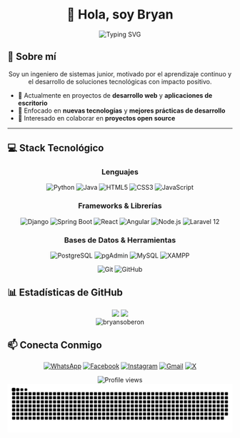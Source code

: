 <h1 align="center">👋 Hola, soy Bryan</h1>

<div align="center">
  <img src="https://readme-typing-svg.herokuapp.com?font=JetBrains+Mono&size=28&duration=3000&pause=1000&color=00D9FF&center=true&vCenter=true&width=700&lines=Estudiante+de+Ingeniería+de+Sistemas;Apasionado+por+la+tecnología;Desarrollador+en+formación;Aprendiendo+cada+día" alt="Typing SVG" />
</div>


## 🚀 Sobre mí
<p align="center">
Soy un ingeniero de sistemas junior, motivado por el aprendizaje continuo y el desarrollo de soluciones tecnológicas con impacto positivo.  
</p>

- 🔭 Actualmente en proyectos de **desarrollo web** y **aplicaciones de escritorio**  
- 🌱 Enfocado en **nuevas tecnologías** y **mejores prácticas de desarrollo**  
- 👯 Interesado en colaborar en **proyectos open source**  

---

## 💻 Stack Tecnológico

<div align="center">

### Lenguajes  
![Python](https://img.shields.io/badge/Python-3776AB?style=flat-square&logo=python&logoColor=white)
![Java](https://img.shields.io/badge/Java-ED8B00?style=flat-square&logo=openjdk&logoColor=white)
![HTML5](https://img.shields.io/badge/HTML5-E34F26?style=flat-square&logo=html5&logoColor=white)
![CSS3](https://img.shields.io/badge/CSS3-1572B6?style=flat-square&logo=css3&logoColor=white)
![JavaScript](https://img.shields.io/badge/JavaScript-F7DF1E?style=flat-square&logo=javascript&logoColor=black)

### Frameworks & Librerías  
![Django](https://img.shields.io/badge/Django-092E20?style=flat-square&logo=django&logoColor=white)
![Spring Boot](https://img.shields.io/badge/Spring%20Boot-6DB33F?style=flat-square&logo=spring-boot&logoColor=white)
![React](https://img.shields.io/badge/React-20232A?style=flat-square&logo=react&logoColor=61DAFB)
![Angular](https://img.shields.io/badge/Angular-DD0031?style=flat-square&logo=angular&logoColor=white)
![Node.js](https://img.shields.io/badge/Node.js-339933?style=flat-square&logo=node.js&logoColor=white)
![Laravel 12](https://img.shields.io/badge/Laravel%2012-FF2D20?style=flat-square&logo=laravel&logoColor=white)

### Bases de Datos & Herramientas  
![PostgreSQL](https://img.shields.io/badge/PostgreSQL-336791?style=flat-square&logo=postgresql&logoColor=white)
![pgAdmin](https://img.shields.io/badge/pgAdmin-3C99DC?style=flat-square&logo=pgadmin&logoColor=white)
![MySQL](https://img.shields.io/badge/MySQL-00000F?style=flat-square&logo=mysql&logoColor=white)
![XAMPP](https://img.shields.io/badge/XAMPP-FB7A24?style=flat-square&logo=xampp&logoColor=white)  

![Git](https://img.shields.io/badge/Git-F05032?style=flat-square&logo=git&logoColor=white)
![GitHub](https://img.shields.io/badge/GitHub-181717?style=flat-square&logo=github&logoColor=white)

</div>

## 📊 Estadísticas de GitHub

<div align="center">
  <img height="180em" src="https://github-readme-stats.vercel.app/api?username=bryansoberon&show_icons=true&theme=radical&hide_border=true&bg_color=0d1117"/>
  <img height="180em" src="https://github-readme-stats.vercel.app/api/top-langs/?username=bryansoberon&layout=compact&langs_count=8&theme=radical&hide_border=true&bg_color=0d1117"/>
</div>

<div align="center">
  <img src="https://github-readme-streak-stats.herokuapp.com/?user=bryansoberon&theme=radical&hide_border=true&background=0d1117" alt="bryansoberon" />
</div>


## 📫 Conecta Conmigo

<div align="center">

[![WhatsApp](https://img.shields.io/badge/WhatsApp-25D366?style=for-the-badge&logo=whatsapp&logoColor=white)](https://wa.me/933698031)
[![Facebook](https://img.shields.io/badge/Facebook-1877F2?style=for-the-badge&logo=facebook&logoColor=white)](https://www.facebook.com/bryansoberon.7)
[![Instagram](https://img.shields.io/badge/Instagram-E4405F?style=for-the-badge&logo=instagram&logoColor=white)](https://www.instagram.com/bryansoberon/)
[![Gmail](https://img.shields.io/badge/Gmail-D14836?style=for-the-badge&logo=gmail&logoColor=white)](mailto:briansoberonq@gmail.com)
[![X](https://img.shields.io/badge/X-000000?style=for-the-badge&logo=twitter&logoColor=white)](https://x.com/BryanEseCu)

</div>


<div align="center">
  <img src="https://komarev.com/ghpvc/?username=bryansoberon&color=blueviolet&style=for-the-badge&label=VISITAS+AL+PERFIL" alt="Profile views" />
  
  
  <img src="https://raw.githubusercontent.com/platane/snk/output/github-contribution-grid-snake-dark.svg" alt="Snake animation" />
</div>
